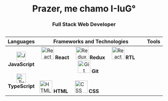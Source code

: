 <h1 align="center">Prazer, me chamo I-IuG°</h1>

<h3 align="center">Full Stack Web Developer</h3>

<div id='lojc' align="center">

##

| Languages  | Frameworks and Technologies | Tools |   
|---|---|---|
|  <div align="center"> <img src="https://cdn.jsdelivr.net/gh/devicons/devicon/icons/javascript/javascript-original.svg" width="30" height="30" title="JavaScript"/> </div> <div align="center"><b><spam>JavaScript</spam></b></div>  <br>  <div align="center"><img title="Typescript" src="https://cdn.jsdelivr.net/gh/devicons/devicon/icons/typescript/typescript-original.svg" width="30" height="30"/></div><div align="center"><b><spam>TypeScript</spam></b></div>  |  <div align="center"> <img src="https://cdn.jsdelivr.net/gh/devicons/devicon/icons/react/react-original.svg" width="40" title="React"/> <b><spam>React</spam></b>  &nbsp;&nbsp;&nbsp; <img src="https://cdn.jsdelivr.net/gh/devicons/devicon/icons/redux/redux-original.svg" width="40" title="Redux"/> <b><spam>Redux</spam></b>  &nbsp;&nbsp;&nbsp;  <img src="https://testing-library.com/img/octopus-128x128.png" width="40" title="React Testing Library"/> <b><spam>RTL</spam></b>  &nbsp;&nbsp;&nbsp;  <img src="https://cdn.jsdelivr.net/gh/devicons/devicon/icons/git/git-original.svg" width="40" title="Git"/> <b><spam>Git</spam></b>   &nbsp;&nbsp;&nbsp;   </div> <br> <div>  <img src="https://cdn.jsdelivr.net/gh/devicons/devicon/icons/html5/html5-original.svg" width="40" title="HTML"/>  <b><spam>HTML</spam></b>  &nbsp;&nbsp;&nbsp;  <img src="https://cdn.jsdelivr.net/gh/devicons/devicon/icons/css3/css3-original.svg" width="40" title="CSS"/>  <b><spam>CSS</spam></b>||

